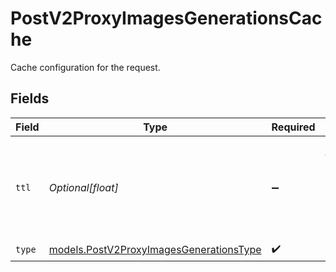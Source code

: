 # PostV2ProxyImagesGenerationsCache

Cache configuration for the request.


## Fields

| Field                                                                                    | Type                                                                                     | Required                                                                                 | Description                                                                              | Example                                                                                  |
| ---------------------------------------------------------------------------------------- | ---------------------------------------------------------------------------------------- | ---------------------------------------------------------------------------------------- | ---------------------------------------------------------------------------------------- | ---------------------------------------------------------------------------------------- |
| `ttl`                                                                                    | *Optional[float]*                                                                        | :heavy_minus_sign:                                                                       | Time to live for cached responses in seconds. Maximum 259200 seconds (3 days).           | 3600                                                                                     |
| `type`                                                                                   | [models.PostV2ProxyImagesGenerationsType](../models/postv2proxyimagesgenerationstype.md) | :heavy_check_mark:                                                                       | N/A                                                                                      |                                                                                          |